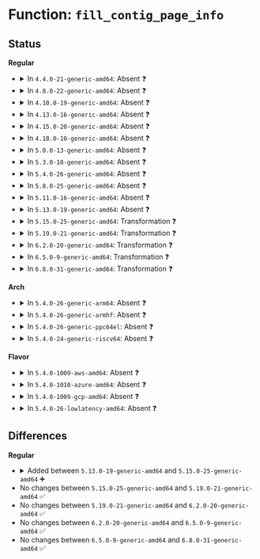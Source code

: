 # Function: <code>fill_contig_page_info</code>

## Status
<b>Regular</b>
<ul>
<li>
<details>
<summary>In <code>4.4.0-21-generic-amd64</code>: Absent ❓</summary>

```json
{
  "name": "fill_contig_page_info",
  "collision_type": "Unique Static",
  "inline_type": "Full",
  "funcs": [
    {
      "addr": 18446744071580601420,
      "name": "fill_contig_page_info",
      "external": false,
      "loc": "mm/vmstat.c:634",
      "file": "mm/vmstat.c",
      "inline": "not declared, inlined",
      "caller_inline": [
        "mm/vmstat.c:extfrag_show_print",
        "mm/vmstat.c:unusable_show_print",
        "mm/vmstat.c:fragmentation_index"
      ],
      "caller_func": []
    }
  ],
  "symbols": []
}
```
</details>
</li>
<li>
<details>
<summary>In <code>4.8.0-22-generic-amd64</code>: Absent ❓</summary>

```json
{
  "name": "fill_contig_page_info",
  "collision_type": "Unique Static",
  "inline_type": "Full",
  "funcs": [
    {
      "addr": 18446744071580703868,
      "name": "fill_contig_page_info",
      "external": false,
      "loc": "mm/vmstat.c:835",
      "file": "mm/vmstat.c",
      "inline": "not declared, inlined",
      "caller_inline": [
        "mm/vmstat.c:extfrag_show_print",
        "mm/vmstat.c:unusable_show_print",
        "mm/vmstat.c:fragmentation_index"
      ],
      "caller_func": []
    }
  ],
  "symbols": []
}
```
</details>
</li>
<li>
<details>
<summary>In <code>4.10.0-19-generic-amd64</code>: Absent ❓</summary>

```json
{
  "name": "fill_contig_page_info",
  "collision_type": "Unique Static",
  "inline_type": "Full",
  "funcs": [
    {
      "addr": 18446744071580769644,
      "name": "fill_contig_page_info",
      "external": false,
      "loc": "mm/vmstat.c:835",
      "file": "mm/vmstat.c",
      "inline": "not declared, inlined",
      "caller_inline": [
        "mm/vmstat.c:extfrag_show_print",
        "mm/vmstat.c:unusable_show_print",
        "mm/vmstat.c:fragmentation_index"
      ],
      "caller_func": []
    }
  ],
  "symbols": []
}
```
</details>
</li>
<li>
<details>
<summary>In <code>4.13.0-16-generic-amd64</code>: Absent ❓</summary>

```json
{
  "name": "fill_contig_page_info",
  "collision_type": "Unique Static",
  "inline_type": "Full",
  "funcs": [
    {
      "addr": 18446744071580805796,
      "name": "fill_contig_page_info",
      "external": false,
      "loc": "mm/vmstat.c:835",
      "file": "mm/vmstat.c",
      "inline": "not declared, inlined",
      "caller_inline": [
        "mm/vmstat.c:extfrag_show_print",
        "mm/vmstat.c:unusable_show_print",
        "mm/vmstat.c:fragmentation_index"
      ],
      "caller_func": []
    }
  ],
  "symbols": []
}
```
</details>
</li>
<li>
<details>
<summary>In <code>4.15.0-20-generic-amd64</code>: Absent ❓</summary>

```json
{
  "name": "fill_contig_page_info",
  "collision_type": "Unique Static",
  "inline_type": "Full",
  "funcs": [
    {
      "addr": 18446744071580894842,
      "name": "fill_contig_page_info",
      "external": false,
      "loc": "mm/vmstat.c:1019",
      "file": "mm/vmstat.c",
      "inline": "not declared, inlined",
      "caller_inline": [
        "mm/vmstat.c:extfrag_show_print",
        "mm/vmstat.c:unusable_show_print",
        "mm/vmstat.c:fragmentation_index"
      ],
      "caller_func": []
    }
  ],
  "symbols": []
}
```
</details>
</li>
<li>
<details>
<summary>In <code>4.18.0-10-generic-amd64</code>: Absent ❓</summary>

```json
{
  "name": "fill_contig_page_info",
  "collision_type": "Unique Static",
  "inline_type": "Full",
  "funcs": [
    {
      "addr": 18446744071581030623,
      "name": "fill_contig_page_info",
      "external": false,
      "loc": "mm/vmstat.c:1019",
      "file": "mm/vmstat.c",
      "inline": "not declared, inlined",
      "caller_inline": [
        "mm/vmstat.c:extfrag_show_print",
        "mm/vmstat.c:unusable_show_print",
        "mm/vmstat.c:fragmentation_index"
      ],
      "caller_func": []
    }
  ],
  "symbols": []
}
```
</details>
</li>
<li>
<details>
<summary>In <code>5.0.0-13-generic-amd64</code>: Absent ❓</summary>

```json
{
  "name": "fill_contig_page_info",
  "collision_type": "Unique Static",
  "inline_type": "Full",
  "funcs": [
    {
      "addr": 18446744071581108175,
      "name": "fill_contig_page_info",
      "external": false,
      "loc": "mm/vmstat.c:1019",
      "file": "mm/vmstat.c",
      "inline": "not declared, inlined",
      "caller_inline": [
        "mm/vmstat.c:extfrag_show_print",
        "mm/vmstat.c:unusable_show_print",
        "mm/vmstat.c:fragmentation_index"
      ],
      "caller_func": []
    }
  ],
  "symbols": []
}
```
</details>
</li>
<li>
<details>
<summary>In <code>5.3.0-18-generic-amd64</code>: Absent ❓</summary>

```json
{
  "name": "fill_contig_page_info",
  "collision_type": "Unique Static",
  "inline_type": "Full",
  "funcs": [
    {
      "addr": 18446744071581172943,
      "name": "fill_contig_page_info",
      "external": false,
      "loc": "mm/vmstat.c:1020",
      "file": "mm/vmstat.c",
      "inline": "not declared, inlined",
      "caller_inline": [
        "mm/vmstat.c:extfrag_show_print",
        "mm/vmstat.c:unusable_show_print",
        "mm/vmstat.c:fragmentation_index"
      ],
      "caller_func": []
    }
  ],
  "symbols": []
}
```
</details>
</li>
<li>
<details>
<summary>In <code>5.4.0-26-generic-amd64</code>: Absent ❓</summary>

```json
{
  "name": "fill_contig_page_info",
  "collision_type": "Unique Static",
  "inline_type": "Full",
  "funcs": [
    {
      "addr": 18446744071581231039,
      "name": "fill_contig_page_info",
      "external": false,
      "loc": "mm/vmstat.c:1020",
      "file": "mm/vmstat.c",
      "inline": "not declared, inlined",
      "caller_inline": [
        "mm/vmstat.c:extfrag_show_print",
        "mm/vmstat.c:unusable_show_print",
        "mm/vmstat.c:fragmentation_index"
      ],
      "caller_func": []
    }
  ],
  "symbols": []
}
```
</details>
</li>
<li>
<details>
<summary>In <code>5.8.0-25-generic-amd64</code>: Absent ❓</summary>

```json
{
  "name": "fill_contig_page_info",
  "collision_type": "Unique Static",
  "inline_type": "Full",
  "funcs": [
    {
      "addr": 18446744071581420492,
      "name": "fill_contig_page_info",
      "external": false,
      "loc": "mm/vmstat.c:1020",
      "file": "mm/vmstat.c",
      "inline": "not declared, inlined",
      "caller_inline": [
        "mm/vmstat.c:extfrag_show_print",
        "mm/vmstat.c:unusable_show_print",
        "mm/vmstat.c:fragmentation_index"
      ],
      "caller_func": []
    }
  ],
  "symbols": []
}
```
</details>
</li>
<li>
<details>
<summary>In <code>5.11.0-16-generic-amd64</code>: Absent ❓</summary>

```json
{
  "name": "fill_contig_page_info",
  "collision_type": "Unique Static",
  "inline_type": "Full",
  "funcs": [
    {
      "addr": 18446744071581463580,
      "name": "fill_contig_page_info",
      "external": false,
      "loc": "mm/vmstat.c:1042",
      "file": "mm/vmstat.c",
      "inline": "not declared, inlined",
      "caller_inline": [
        "mm/vmstat.c:extfrag_show_print",
        "mm/vmstat.c:unusable_show_print",
        "mm/vmstat.c:fragmentation_index",
        "mm/vmstat.c:extfrag_for_order"
      ],
      "caller_func": []
    }
  ],
  "symbols": []
}
```
</details>
</li>
<li>
<details>
<summary>In <code>5.13.0-19-generic-amd64</code>: Absent ❓</summary>

```json
{
  "name": "fill_contig_page_info",
  "collision_type": "Unique Static",
  "inline_type": "Full",
  "funcs": [
    {
      "addr": 18446744071581484428,
      "name": "fill_contig_page_info",
      "external": false,
      "loc": "mm/vmstat.c:1054",
      "file": "mm/vmstat.c",
      "inline": "not declared, inlined",
      "caller_inline": [
        "mm/vmstat.c:extfrag_show_print",
        "mm/vmstat.c:unusable_show_print",
        "mm/vmstat.c:fragmentation_index",
        "mm/vmstat.c:extfrag_for_order"
      ],
      "caller_func": []
    }
  ],
  "symbols": []
}
```
</details>
</li>
<li>
<details>
<summary>In <code>5.15.0-25-generic-amd64</code>: Transformation ❓</summary>

```c
void fill_contig_page_info(struct zone * zone, unsigned int suitable_order, struct contig_page_info * info)
```

```json
{
  "name": "fill_contig_page_info",
  "collision_type": "Unique Static",
  "inline_type": "No",
  "funcs": [
    {
      "addr": 0,
      "name": "fill_contig_page_info",
      "external": false,
      "loc": "mm/vmstat.c:1060",
      "file": "mm/vmstat.c",
      "inline": "seen, unknown",
      "caller_inline": [],
      "caller_func": [
        "mm/vmstat.c:extfrag_show_print",
        "mm/vmstat.c:unusable_show_print",
        "mm/vmstat.c:fragmentation_index",
        "mm/vmstat.c:extfrag_for_order"
      ]
    }
  ],
  "symbols": [
    {
      "addr": 18446744071581735472,
      "name": "fill_contig_page_info",
      "section": ".text",
      "bind": "STB_LOCAL",
      "size": 190
    },
    {
      "addr": 18446744071592192720,
      "name": "fill_contig_page_info.cold",
      "section": ".text",
      "bind": "STB_LOCAL",
      "size": 30
    }
  ]
}
```
</details>
</li>
<li>
<details>
<summary>In <code>5.19.0-21-generic-amd64</code>: Transformation ❓</summary>

```c
void fill_contig_page_info(struct zone * zone, unsigned int suitable_order, struct contig_page_info * info)
```

```json
{
  "name": "fill_contig_page_info",
  "collision_type": "Unique Static",
  "inline_type": "No",
  "funcs": [
    {
      "addr": 0,
      "name": "fill_contig_page_info",
      "external": false,
      "loc": "mm/vmstat.c:1061",
      "file": "mm/vmstat.c",
      "inline": "seen, unknown",
      "caller_inline": [],
      "caller_func": [
        "mm/vmstat.c:extfrag_show_print",
        "mm/vmstat.c:unusable_show_print",
        "mm/vmstat.c:fragmentation_index",
        "mm/vmstat.c:extfrag_for_order"
      ]
    }
  ],
  "symbols": [
    {
      "addr": 18446744071582116752,
      "name": "fill_contig_page_info",
      "section": ".text",
      "bind": "STB_LOCAL",
      "size": 207
    },
    {
      "addr": 18446744071593968622,
      "name": "fill_contig_page_info.cold",
      "section": ".text",
      "bind": "STB_LOCAL",
      "size": 30
    }
  ]
}
```
</details>
</li>
<li>
<details>
<summary>In <code>6.2.0-20-generic-amd64</code>: Transformation ❓</summary>

```c
void fill_contig_page_info(struct zone * zone, unsigned int suitable_order, struct contig_page_info * info)
```

```json
{
  "name": "fill_contig_page_info",
  "collision_type": "Unique Static",
  "inline_type": "No",
  "funcs": [
    {
      "addr": 0,
      "name": "fill_contig_page_info",
      "external": false,
      "loc": "mm/vmstat.c:1048",
      "file": "mm/vmstat.c",
      "inline": "seen, unknown",
      "caller_inline": [],
      "caller_func": [
        "mm/vmstat.c:extfrag_show_print",
        "mm/vmstat.c:unusable_show_print",
        "mm/vmstat.c:fragmentation_index",
        "mm/vmstat.c:extfrag_for_order"
      ]
    }
  ],
  "symbols": [
    {
      "addr": 18446744071582590352,
      "name": "fill_contig_page_info",
      "section": ".text",
      "bind": "STB_LOCAL",
      "size": 207
    },
    {
      "addr": 18446744071596027518,
      "name": "fill_contig_page_info.cold",
      "section": ".text",
      "bind": "STB_LOCAL",
      "size": 30
    }
  ]
}
```
</details>
</li>
<li>
<details>
<summary>In <code>6.5.0-9-generic-amd64</code>: Transformation ❓</summary>

```c
void fill_contig_page_info(struct zone * zone, unsigned int suitable_order, struct contig_page_info * info)
```

```json
{
  "name": "fill_contig_page_info",
  "collision_type": "Unique Static",
  "inline_type": "No",
  "funcs": [
    {
      "addr": 0,
      "name": "fill_contig_page_info",
      "external": false,
      "loc": "mm/vmstat.c:1049",
      "file": "mm/vmstat.c",
      "inline": "seen, unknown",
      "caller_inline": [],
      "caller_func": [
        "mm/vmstat.c:extfrag_show_print",
        "mm/vmstat.c:unusable_show_print",
        "mm/vmstat.c:fragmentation_index",
        "mm/vmstat.c:extfrag_for_order"
      ]
    }
  ],
  "symbols": [
    {
      "addr": 18446744071582797712,
      "name": "fill_contig_page_info",
      "section": ".text",
      "bind": "STB_LOCAL",
      "size": 207
    },
    {
      "addr": 18446744071596549915,
      "name": "fill_contig_page_info.cold",
      "section": ".text",
      "bind": "STB_LOCAL",
      "size": 30
    }
  ]
}
```
</details>
</li>
<li>
<details>
<summary>In <code>6.8.0-31-generic-amd64</code>: Transformation ❓</summary>

```c
void fill_contig_page_info(struct zone * zone, unsigned int suitable_order, struct contig_page_info * info)
```

```json
{
  "name": "fill_contig_page_info",
  "collision_type": "Unique Static",
  "inline_type": "No",
  "funcs": [
    {
      "addr": 0,
      "name": "fill_contig_page_info",
      "external": false,
      "loc": "mm/vmstat.c:1052",
      "file": "mm/vmstat.c",
      "inline": "seen, unknown",
      "caller_inline": [],
      "caller_func": [
        "mm/vmstat.c:extfrag_show_print",
        "mm/vmstat.c:unusable_show_print",
        "mm/vmstat.c:fragmentation_index",
        "mm/vmstat.c:extfrag_for_order"
      ]
    }
  ],
  "symbols": [
    {
      "addr": 18446744071582972336,
      "name": "fill_contig_page_info",
      "section": ".text",
      "bind": "STB_LOCAL",
      "size": 207
    },
    {
      "addr": 18446744071597453580,
      "name": "fill_contig_page_info.cold",
      "section": ".text",
      "bind": "STB_LOCAL",
      "size": 30
    }
  ]
}
```
</details>
</li>
</ul>
<b>Arch</b>
<ul>
<li>
<details>
<summary>In <code>5.4.0-26-generic-arm64</code>: Absent ❓</summary>

```json
{
  "name": "fill_contig_page_info",
  "collision_type": "Unique Static",
  "inline_type": "Full",
  "funcs": [
    {
      "addr": 18446603336492620424,
      "name": "fill_contig_page_info",
      "external": false,
      "loc": "mm/vmstat.c:1020",
      "file": "mm/vmstat.c",
      "inline": "not declared, inlined",
      "caller_inline": [
        "mm/vmstat.c:extfrag_show_print",
        "mm/vmstat.c:unusable_show_print",
        "mm/vmstat.c:fragmentation_index"
      ],
      "caller_func": []
    }
  ],
  "symbols": []
}
```
</details>
</li>
<li>
<details>
<summary>In <code>5.4.0-26-generic-armhf</code>: Absent ❓</summary>

```json
{
  "name": "fill_contig_page_info",
  "collision_type": "Unique Static",
  "inline_type": "Full",
  "funcs": [
    {
      "addr": 3226475400,
      "name": "fill_contig_page_info",
      "external": false,
      "loc": "mm/vmstat.c:1020",
      "file": "mm/vmstat.c",
      "inline": "not declared, inlined",
      "caller_inline": [
        "mm/vmstat.c:extfrag_show_print",
        "mm/vmstat.c:unusable_show_print",
        "mm/vmstat.c:fragmentation_index"
      ],
      "caller_func": []
    }
  ],
  "symbols": []
}
```
</details>
</li>
<li>
<details>
<summary>In <code>5.4.0-26-generic-ppc64el</code>: Absent ❓</summary>

```json
{
  "name": "fill_contig_page_info",
  "collision_type": "Unique Static",
  "inline_type": "Full",
  "funcs": [
    {
      "addr": 13835058055285940336,
      "name": "fill_contig_page_info",
      "external": false,
      "loc": "mm/vmstat.c:1020",
      "file": "mm/vmstat.c",
      "inline": "not declared, inlined",
      "caller_inline": [
        "mm/vmstat.c:extfrag_show_print",
        "mm/vmstat.c:unusable_show_print",
        "mm/vmstat.c:fragmentation_index"
      ],
      "caller_func": []
    }
  ],
  "symbols": []
}
```
</details>
</li>
<li>
<details>
<summary>In <code>5.4.0-24-generic-riscv64</code>: Absent ❓</summary>

```json
{
  "name": "fill_contig_page_info",
  "collision_type": "Unique Static",
  "inline_type": "Full",
  "funcs": [
    {
      "addr": 18446743936272646278,
      "name": "fill_contig_page_info",
      "external": false,
      "loc": "mm/vmstat.c:1020",
      "file": "mm/vmstat.c",
      "inline": "not declared, inlined",
      "caller_inline": [
        "mm/vmstat.c:extfrag_show_print",
        "mm/vmstat.c:unusable_show_print",
        "mm/vmstat.c:fragmentation_index"
      ],
      "caller_func": []
    }
  ],
  "symbols": []
}
```
</details>
</li>
</ul>
<b>Flavor</b>
<ul>
<li>
<details>
<summary>In <code>5.4.0-1009-aws-amd64</code>: Absent ❓</summary>

```json
{
  "name": "fill_contig_page_info",
  "collision_type": "Unique Static",
  "inline_type": "Full",
  "funcs": [
    {
      "addr": 18446744071581199887,
      "name": "fill_contig_page_info",
      "external": false,
      "loc": "mm/vmstat.c:1020",
      "file": "mm/vmstat.c",
      "inline": "not declared, inlined",
      "caller_inline": [
        "mm/vmstat.c:extfrag_show_print",
        "mm/vmstat.c:unusable_show_print",
        "mm/vmstat.c:fragmentation_index"
      ],
      "caller_func": []
    }
  ],
  "symbols": []
}
```
</details>
</li>
<li>
<details>
<summary>In <code>5.4.0-1010-azure-amd64</code>: Absent ❓</summary>

```json
{
  "name": "fill_contig_page_info",
  "collision_type": "Unique Static",
  "inline_type": "Full",
  "funcs": [
    {
      "addr": 18446744071581146639,
      "name": "fill_contig_page_info",
      "external": false,
      "loc": "mm/vmstat.c:1020",
      "file": "mm/vmstat.c",
      "inline": "not declared, inlined",
      "caller_inline": [
        "mm/vmstat.c:extfrag_show_print",
        "mm/vmstat.c:unusable_show_print",
        "mm/vmstat.c:fragmentation_index"
      ],
      "caller_func": []
    }
  ],
  "symbols": []
}
```
</details>
</li>
<li>
<details>
<summary>In <code>5.4.0-1009-gcp-amd64</code>: Absent ❓</summary>

```json
{
  "name": "fill_contig_page_info",
  "collision_type": "Unique Static",
  "inline_type": "Full",
  "funcs": [
    {
      "addr": 18446744071581191087,
      "name": "fill_contig_page_info",
      "external": false,
      "loc": "mm/vmstat.c:1020",
      "file": "mm/vmstat.c",
      "inline": "not declared, inlined",
      "caller_inline": [
        "mm/vmstat.c:extfrag_show_print",
        "mm/vmstat.c:unusable_show_print",
        "mm/vmstat.c:fragmentation_index"
      ],
      "caller_func": []
    }
  ],
  "symbols": []
}
```
</details>
</li>
<li>
<details>
<summary>In <code>5.4.0-26-lowlatency-amd64</code>: Absent ❓</summary>

```json
{
  "name": "fill_contig_page_info",
  "collision_type": "Unique Static",
  "inline_type": "Full",
  "funcs": [
    {
      "addr": 18446744071581254367,
      "name": "fill_contig_page_info",
      "external": false,
      "loc": "mm/vmstat.c:1020",
      "file": "mm/vmstat.c",
      "inline": "not declared, inlined",
      "caller_inline": [
        "mm/vmstat.c:extfrag_show_print",
        "mm/vmstat.c:unusable_show_print",
        "mm/vmstat.c:fragmentation_index"
      ],
      "caller_func": []
    }
  ],
  "symbols": []
}
```
</details>
</li>
</ul>

## Differences
<b>Regular</b>
<ul>
<li>
<details>
<summary>Added between <code>5.13.0-19-generic-amd64</code> and <code>5.15.0-25-generic-amd64</code> ➕</summary>

```c
void fill_contig_page_info(struct zone * zone, unsigned int suitable_order, struct contig_page_info * info)
```
</details>
</li>
<li>
No changes between <code>5.15.0-25-generic-amd64</code> and <code>5.19.0-21-generic-amd64</code> ✅
</li>
<li>
No changes between <code>5.19.0-21-generic-amd64</code> and <code>6.2.0-20-generic-amd64</code> ✅
</li>
<li>
No changes between <code>6.2.0-20-generic-amd64</code> and <code>6.5.0-9-generic-amd64</code> ✅
</li>
<li>
No changes between <code>6.5.0-9-generic-amd64</code> and <code>6.8.0-31-generic-amd64</code> ✅
</li>
</ul>
